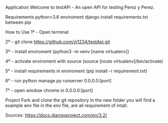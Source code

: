 Application
Welcome to testAPi - An open API for testing Perez y Perez.

Requirements
python>3.6
enviroment django
install requirements.txt between pip

How to Use
1º - Open terminal

2º - git clone https://github.com/zj1234/testApi.git

3º - install enviroment (python3 -m venv [name virtualenv])

4º - activate enviroment with source (source [route virtualenv]/bin/activate)

5° - install requirements in enviroment (pip install -r requirement.txt)

6° - run python manage.py runserver 0.0.0.0:[port]

7° - open window chrome in 0.0.0.0:[port]


Project
Fork and clone the git repository
In the new folder you will find a example env file
in the env file, are all requirement of intall.

Sources:
https://docs.djangoproject.com/en/3.2/
